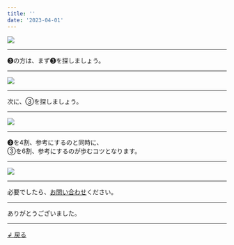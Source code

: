 ```yaml
---
title: ''
date: '2023-04-01'
---
```

![](/images/33.jpg)
***
➌の方は、まず➌を探しましょう。
***
![](/images/33_.jpg)
***
次に、③を探しましょう。
***
![](/images/33__.jpg)
***
➌を4割、参考にするのと同時に、    
③を6割、参考にするのが歩むコツとなります。
***
![](/images/33___.jpg)
***
必要でしたら、[お問い合わせ](https://thebase.in/inquiry/01234567890)ください。
***
ありがとうございました。
***
[ ↲ 戻る ](/posts/0)
